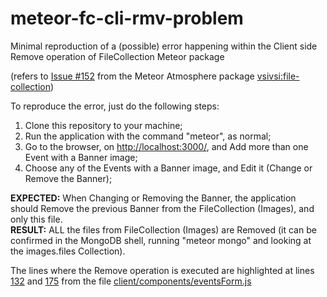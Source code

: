 # meteor-fc-cli-rmv-problem
Minimal reproduction of a (possible) error happening within the Client side Remove operation of FileCollection Meteor package

(refers to <a href="https://github.com/vsivsi/meteor-file-collection/issues/152">Issue \#152</a> from the Meteor Atmosphere package <a href="https://github.com/vsivsi/meteor-file-collection">vsivsi:file-collection</a>)

To reproduce the error, just do the following steps:

1. Clone this repository to your machine;
2. Run the application with the command "meteor", as normal;
3. Go to the browser, on <a href="http://localhost:3000/">http://localhost:3000/</a>, and Add more than one Event with a Banner image;
4. Choose any of the Events with a Banner image, and Edit it (Change or Remove the Banner);

<b>EXPECTED:</b> When Changing or Removing the Banner, the application should Remove the previous Banner from the FileCollection (Images), and only this file.
<br>
<b>RESULT:</b> ALL the files from FileCollection (Images) are Removed (it can be confirmed in the MongoDB shell, running "meteor mongo" and looking at the images.files Collection).

The lines where the Remove operation is executed are highlighted at lines <a href="https://github.com/RaniereSouza/meteor-fc-cli-rmv-problem/blob/master/client/components/eventsForm.js#L132">132</a> and <a href="https://github.com/RaniereSouza/meteor-fc-cli-rmv-problem/blob/master/client/components/eventsForm.js#L175">175</a> from the file <a href="https://github.com/RaniereSouza/meteor-fc-cli-rmv-problem/blob/master/client/components/eventsForm.js">client/components/eventsForm.js</a>
